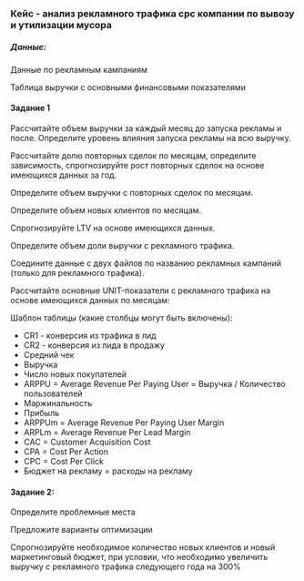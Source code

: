 ### Кейс - анализ рекламного трафика cpc компании по вывозу и утилизации мусора
  
##### Данные:

Данные по рекламным кампаниям 

Таблица выручки с основными финансовыми показателями 

#### Задание 1

Рассчитайте объем выручки за каждый месяц до запуска рекламы и после. Определите уровень влияния запуска рекламы на всю выручку.

Рассчитайте долю повторных сделок по месяцам, определите зависимость, спрогнозируйте рост повторных сделок на основе имеющихся данных за год.

Определите объем выручки с повторных сделок по месяцам.

Определите объем новых клиентов по месяцам. 

Спрогнозируйте LTV на основе имеющихся данных.

Определите объем доли выручки с рекламного трафика.

Соедините данные с двух файлов по названию рекламных кампаний (только для рекламного трафика).

Рассчитайте основные UNIT-показатели с рекламного трафика на основе имеющихся данных по месяцам:

Шаблон таблицы (какие столбцы могут быть включены):

- CR1 - конверсия из трафика в лид
- CR2 - конверсия из лида в продажу
- Средний чек
- Выручка
- Число новых покупателей
- ARPPU = Average Revenue Per Paying User = Выручка / Количество пользователей
- Маржинальность
- Прибыль
- ARPPUm = Average Revenue Per Paying User Margin
- ARPLm = Average Revenue Per Lead Margin
- CAC = Customer Acquisition Cost
- CPA = Cost Per Action
- CPC = Cost Per Click
- Бюджет на рекламу = расходы на рекламу

#### Задание 2: 

Определите проблемные места

Предложите варианты оптимизации

Спрогнозируйте необходимое количество новых клиентов и новый маркетинговый бюджет, при условии, что необходимо увеличить выручку с рекламного трафика следующего года на 300%
